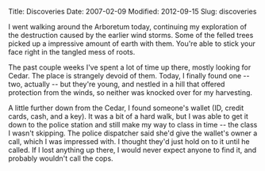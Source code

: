 Title: Discoveries
Date: 2007-02-09
Modified: 2012-09-15
Slug: discoveries

I went walking around the Arboretum today, continuing my exploration of the destruction caused by the earlier wind storms. Some of the felled trees picked up a impressive amount of earth with them. You're able to stick your face right in the tangled mess of roots.

The past couple weeks I've spent a lot of time up there, mostly looking for Cedar. The place is strangely devoid of them. Today, I finally found one -- two, actually -- but they're young, and nestled in a hill that offered protection from the winds, so neither was knocked over for my harvesting.

A little further down from the Cedar, I found someone's wallet (ID, credit cards, cash, and a key). It was a bit of a hard walk, but I was able to get it down to the police station and still make my way to class in time -- the class I wasn't skipping. The police dispatcher said she'd give the wallet's owner a call, which I was impressed with. I thought they'd just hold on to it until he called. If I lost anything up there, I would never expect anyone to find it, and probably wouldn't call the cops.
